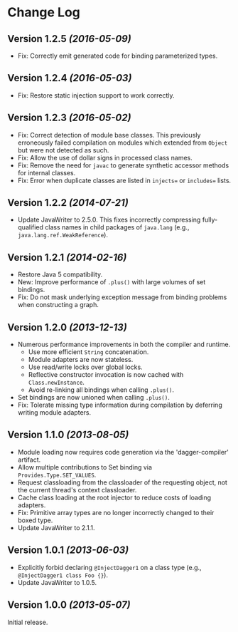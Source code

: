 Change Log
==========

Version 1.2.5 *(2016-05-09)*
----------------------------

 * Fix: Correctly emit generated code for binding parameterized types.


Version 1.2.4 *(2016-05-03)*
----------------------------

 * Fix: Restore static injection support to work correctly.


Version 1.2.3 *(2016-05-02)*
----------------------------

 * Fix: Correct detection of module base classes. This previously erroneously failed compilation
   on modules which extended from `Object` but were not detected as such.
 * Fix: Allow the use of dollar signs in processed class names.
 * Fix: Remove the need for `javac` to generate synthetic accessor methods for internal classes.
 * Fix: Error when duplicate classes are listed in `injects=` or `includes=` lists.


Version 1.2.2 *(2014-07-21)*
----------------------------

 * Update JavaWriter to 2.5.0. This fixes incorrectly compressing fully-qualified class names
   in child packages of `java.lang` (e.g., `java.lang.ref.WeakReference`).


Version 1.2.1 *(2014-02-16)*
----------------------------

 * Restore Java 5 compatibility.
 * New: Improve performance of `.plus()` with large volumes of set bindings.
 * Fix: Do not mask underlying exception message from binding problems when constructing a graph.


Version 1.2.0 *(2013-12-13)*
----------------------------

 * Numerous performance improvements in both the compiler and runtime.
   * Use more efficient `String` concatenation.
   * Module adapters are now stateless.
   * Use read/write locks over global locks.
   * Reflective constructor invocation is now cached with `Class.newInstance`.
   * Avoid re-linking all bindings when calling `.plus()`.
 * Set bindings are now unioned when calling `.plus()`.
 * Fix: Tolerate missing type information during compilation by deferring writing
   module adapters.


Version 1.1.0 *(2013-08-05)*
----------------------------

 * Module loading now requires code generation via the 'dagger-compiler' artifact.
 * Allow multiple contributions to Set binding via `Provides.Type.SET_VALUES`.
 * Request classloading from the classloader of the requesting object, not the current thread's
   context classloader.
 * Cache class loading at the root injector to reduce costs of loading adapters.
 * Fix: Primitive array types are no longer incorrectly changed to their boxed type.
 * Update JavaWriter to 2.1.1.


Version 1.0.1 *(2013-06-03)*
----------------------------

 * Explicitly forbid declaring `@InjectDagger1` on a class type (e.g., `@InjectDagger1 class Foo {}`).
 * Update JavaWriter to 1.0.5.


Version 1.0.0 *(2013-05-07)*
----------------------------

Initial release.

